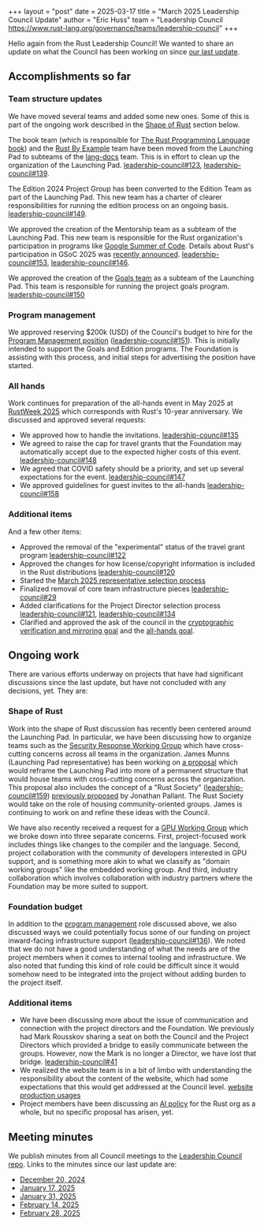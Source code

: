 +++
layout = "post"
date = 2025-03-17
title = "March 2025 Leadership Council Update"
author = "Eric Huss"
team = "Leadership Council <https://www.rust-lang.org/governance/teams/leadership-council>"
+++

Hello again from the Rust Leadership Council!
We wanted to share an update on what the Council has been working on since [our last update][update].

[update]: https://blog.rust-lang.org/inside-rust/2024/12/09/leadership-council-update.html

## Accomplishments so far

### Team structure updates

We have moved several teams and added some new ones. Some of this is part of the ongoing work described in the [Shape of Rust](#shape-of-rust) section below.

The book team (which is responsible for [The Rust Programming Language book](https://doc.rust-lang.org/book/)) and the [Rust By Example](https://doc.rust-lang.org/rust-by-example/) team have been moved from the Launching Pad to subteams of the [lang-docs](https://www.rust-lang.org/governance/teams/lang#team-lang-docs) team. This is in effort to clean up the organization of the Launching Pad. [leadership-council#123](https://github.com/rust-lang/leadership-council/issues/123), [leadership-council#139](https://github.com/rust-lang/leadership-council/issues/139).

The Edition 2024 Project Group has been converted to the Edition Team as part of the Launching Pad. This new team has a charter of clearer responsibilities for running the edition process on an ongoing basis. [leadership-council#149](https://github.com/rust-lang/leadership-council/issues/149).

We approved the creation of the Mentorship team as a subteam of the Launching Pad. This new team is responsible for the Rust organization's participation in programs like [Google Summer of Code](https://summerofcode.withgoogle.com/). Details about Rust's participation in GSoC 2025 was [recently announced](https://blog.rust-lang.org/2025/03/03/Rust-participates-in-GSoC-2025.html). [leadership-council#153](https://github.com/rust-lang/leadership-council/issues/153), [leadership-council#146](https://github.com/rust-lang/leadership-council/issues/146).

We approved the creation of the [Goals team](https://rust-lang.github.io/rust-project-goals/admin/team.html) as a subteam of the Launching Pad. This team is responsible for running the project goals program. [leadership-council#150](https://github.com/rust-lang/leadership-council/issues/150)

### Program management

We approved reserving $200k (USD) of the Council's budget to hire for the [Program Management position](https://hackmd.io/VGauVVEyTN2M7pS6d9YTEA) ([leadership-council#151](https://github.com/rust-lang/leadership-council/issues/151)). This is initially intended to support the Goals and Edition programs. The Foundation is assisting with this process, and initial steps for advertising the position have started.

### All hands

Work continues for preparation of the all-hands event in May 2025 at [RustWeek 2025] which corresponds with Rust's 10-year anniversary. We discussed and approved several requests:

- We approved how to handle the invitations. [leadership-council#135](https://github.com/rust-lang/leadership-council/issues/135)
- We agreed to raise the cap for travel grants that the Foundation may automatically accept due to the expected higher costs of this event. [leadership-council#148](https://github.com/rust-lang/leadership-council/issues/148)
- We agreed that COVID safety should be a priority, and set up several expectations for the event. [leadership-council#147](https://github.com/rust-lang/leadership-council/issues/147)
- We approved guidelines for guest invites to the all-hands [leadership-council#158](https://github.com/rust-lang/leadership-council/issues/158)

[RustWeek 2025]: https://rustweek.org/

### Additional items

And a few other items:

- Approved the removal of the "experimental" status of the travel grant program [leadership-council#122](https://github.com/rust-lang/leadership-council/pull/122)
- Approved the changes for how license/copyright information is included in the Rust distributions [leadership-council#120](https://github.com/rust-lang/leadership-council/issues/120)
- Started the [March 2025 representative selection process](https://blog.rust-lang.org/inside-rust/2025/02/14/leadership-council-repr-selection.html)
- Finalized removal of core team infrastructure pieces [leadership-council#29](https://github.com/rust-lang/leadership-council/issues/29)
- Added clarifications for the Project Director selection process [leadership-council#121](https://github.com/rust-lang/leadership-council/pull/121), [leadership-council#134](https://github.com/rust-lang/leadership-council/pull/134)
- Clarified and approved the ask of the council in the [cryptographic verification and mirroring goal](https://rust-lang.github.io/rust-project-goals/2025h1/verification-and-mirroring.html) and the [all-hands goal](https://rust-lang.github.io/rust-project-goals/2025h1/all-hands.html).

## Ongoing work

There are various efforts underway on projects that have had significant discussions since the last update, but have not concluded with any decisions, yet.
They are:

### Shape of Rust

Work into the shape of Rust discussion has recently been centered around the Launching Pad. In particular, we have been discussing how to organize teams such as the [Security Response Working Group](https://github.com/rust-lang/leadership-council/issues/141) which have cross-cutting concerns across all teams in the organization. James Munns (Launching Pad representative) has been working on [a proposal](https://gist.github.com/jamesmunns/cb93f9577a4c99d7f5f319bb22b4a28f) which would reframe the Launching Pad into more of a permanent structure that would house teams with cross-cutting concerns across the organization. This proposal also includes the concept of a "Rust Society" ([leadership-council#159](https://github.com/rust-lang/leadership-council/issues/159)) [previously proposed](https://thejpster.org.uk/blog/blog-2024-02-09/) by Jonathan Pallant. The Rust Society would take on the role of housing community-oriented groups. James is continuing to work on and refine these ideas with the Council.

We have also recently received a request for a [GPU Working Group](https://github.com/rust-lang/leadership-council/issues/155) which we broke down into three separate concerns. First, project-focused work includes things like changes to the compiler and the language. Second, project collaboration with the community of developers interested in GPU support, and is something more akin to what we classify as "domain working groups" like the embedded working group. And third, industry collaboration which involves collaboration with industry partners where the Foundation may be more suited to support.

### Foundation budget

In addition to the [program management](#program-management) role discussed above, we also discussed ways we could potentially focus some of our funding on project inward-facing infrastructure support ([leadership-council#136](https://github.com/rust-lang/leadership-council/issues/136)). We noted that we do not have a good understanding of what the needs are of the project members when it comes to internal tooling and infrastructure. We also noted that funding this kind of role could be difficult since it would somehow need to be integrated into the project without adding burden to the project itself.

### Additional items

- We have been discussing more about the issue of communication and connection with the project directors and the Foundation. We previously had Mark Rousskov sharing a seat on both the Council and the Project Directors which provided a bridge to easily communicate between the groups. However, now the Mark is no longer a Director, we have lost that bridge. [leadership-council#41](https://github.com/rust-lang/leadership-council/issues/41#issuecomment-2587685025)
- We realized the website team is in a bit of limbo with understanding the responsibility about the content of the website, which had some expectations that this would get addressed at the Council level. [website production usages](https://rust-lang.zulipchat.com/#narrow/channel/392734-council/topic/website.20production.20usages)
- Project members have been discussing an [AI policy](https://rust-lang.zulipchat.com/#narrow/channel/392734-council/topic/AI.20policy) for the Rust org as a whole, but no specific proposal has arisen, yet.

## Meeting minutes

We publish minutes from all Council meetings to the [Leadership Council repo][minutes].
Links to the minutes since our last update are:

* [December 20, 2024](https://github.com/rust-lang/leadership-council/blob/main/minutes/sync-meeting/2024-12-20.md)
* [January 17, 2025](https://github.com/rust-lang/leadership-council/blob/main/minutes/sync-meeting/2025-01-17.md)
* [January 31, 2025](https://github.com/rust-lang/leadership-council/blob/main/minutes/sync-meeting/2025-01-31.md)
* [February 14, 2025](https://github.com/rust-lang/leadership-council/blob/main/minutes/sync-meeting/2025-02-14.md)
* [February 28, 2025](https://github.com/rust-lang/leadership-council/blob/main/minutes/sync-meeting/2025-02-28.md)

[minutes]: https://github.com/rust-lang/leadership-council/tree/main/minutes
